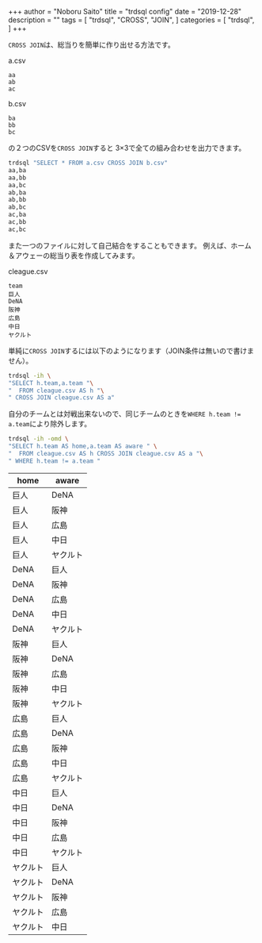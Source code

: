 +++
author = "Noboru Saito"
title = "trdsql config"
date = "2019-12-28"
description = ""
tags = [
    "trdsql",
    "CROSS",
    "JOIN",
]
categories = [
    "trdsql",
]
+++

`CROSS JOIN`は、総当りを簡単に作り出せる方法です。

a.csv

```CSV
aa
ab
ac
```

b.csv

```CSV
ba
bb
bc
```

の２つのCSVを`CROSS JOIN`すると 3×3で全ての組み合わせを出力できます。

```sh
trdsql "SELECT * FROM a.csv CROSS JOIN b.csv"
aa,ba
aa,bb
aa,bc
ab,ba
ab,bb
ab,bc
ac,ba
ac,bb
ac,bc
```

また一つのファイルに対して自己結合をすることもできます。
例えば、ホーム＆アウェーの総当り表を作成してみます。

cleague.csv

```CSV
team
巨人
DeNA
阪神
広島
中日
ヤクルト
```

単純に`CROSS JOIN`するには以下のようになります（JOIN条件は無いので書けません）。

```sh
trdsql -ih \
"SELECT h.team,a.team "\
"  FROM cleague.csv AS h "\
" CROSS JOIN cleague.csv AS a"
```

自分のチームとは対戦出来ないので、同じチームのときを`WHERE h.team != a.team`により除外します。

```sh
trdsql -ih -omd \
"SELECT h.team AS home,a.team AS aware " \
"  FROM cleague.csv AS h CROSS JOIN cleague.csv AS a "\
" WHERE h.team != a.team "
```

|   home   |  aware   |
|----------|----------|
| 巨人     | DeNA     |
| 巨人     | 阪神     |
| 巨人     | 広島     |
| 巨人     | 中日     |
| 巨人     | ヤクルト |
| DeNA     | 巨人     |
| DeNA     | 阪神     |
| DeNA     | 広島     |
| DeNA     | 中日     |
| DeNA     | ヤクルト |
| 阪神     | 巨人     |
| 阪神     | DeNA     |
| 阪神     | 広島     |
| 阪神     | 中日     |
| 阪神     | ヤクルト |
| 広島     | 巨人     |
| 広島     | DeNA     |
| 広島     | 阪神     |
| 広島     | 中日     |
| 広島     | ヤクルト |
| 中日     | 巨人     |
| 中日     | DeNA     |
| 中日     | 阪神     |
| 中日     | 広島     |
| 中日     | ヤクルト |
| ヤクルト | 巨人     |
| ヤクルト | DeNA     |
| ヤクルト | 阪神     |
| ヤクルト | 広島     |
| ヤクルト | 中日     |
